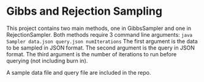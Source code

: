 # Gibbs and Rejection Sampling
This project contains two main methods, one in GibbsSampler and one in RejectionSampler.
Both methods require 3 command line arguments:
<code>java Sampler data.json query.json numIterations</code>
The first argument is the data to be sampled in JSON format.
The second argument is the query in JSON format.
The third argument is the number of iterations to run before querying (not including burn in).

A sample data file and query file are included in the repo.

